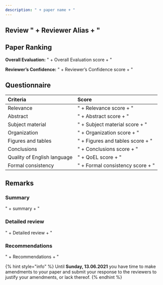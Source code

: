 ```yaml
---
description: " + paper name + "
---
```



## Review " + Reviewer Alias + "

## Paper Ranking

**Overall Evaluation:** " + Overall Evaluation score + "

**Reviewer’s Confidence:** " + Reviewer’s Confidence score + "

## Questionnaire

| Criteria | Score |
| :--- | :--- |
| Relevance | " + Relevance score + " |
| Abstract | " + Abstract score + " |
| Subject material | " + Subject material score + " |
| Organization | " + Organization score + " |
| Figures and tables | " + Figures and tables score + " |
| Conclusions | " + Conclusions score + " |
| Quality of English language | " + QoEL score + " |
| Formal consistency | " + Formal consistency score + " |

## Remarks

### Summary

" + summary + "

### Detailed review

" + Detailed review + "

### Recommendations

" + Recommendations + "



{% hint style="info" %}
Until **Sunday, 13.06.2021** you have time to make amendments to your paper and submit your response to the reviewers to justify your amendments, or lack thereof.
{% endhint %}


